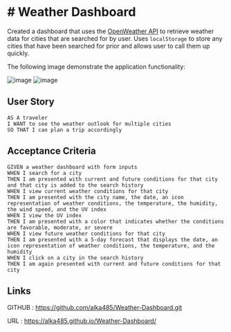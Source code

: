 # # Weather Dashboard
Created a dashboard that uses the [OpenWeather API](https://openweathermap.org/api) to retrieve weather data for cities that are searched for by user. Uses `localStorage` to store any cities that have been searched for prior and allows user to call them up quickly.

The following image demonstrate the application functionality:

![image](https://user-images.githubusercontent.com/55006853/179702063-659b0504-ff80-4a28-ae95-943ab5ff7db2.png)
![image](https://drive.google.com/file/d/1kCzJ58dxW25PRblytbQcy-1qVUT6dbEl/view)

## User Story

```
AS A traveler
I WANT to see the weather outlook for multiple cities
SO THAT I can plan a trip accordingly
```

## Acceptance Criteria

```
GIVEN a weather dashboard with form inputs
WHEN I search for a city
THEN I am presented with current and future conditions for that city and that city is added to the search history
WHEN I view current weather conditions for that city
THEN I am presented with the city name, the date, an icon representation of weather conditions, the temperature, the humidity, the wind speed, and the UV index
WHEN I view the UV index
THEN I am presented with a color that indicates whether the conditions are favorable, moderate, or severe
WHEN I view future weather conditions for that city
THEN I am presented with a 5-day forecast that displays the date, an icon representation of weather conditions, the temperature, and the humidity
WHEN I click on a city in the search history
THEN I am again presented with current and future conditions for that city
```
## Links

GITHUB : https://github.com/alka485/Weather-Dashboard.git

URL :  https://alka485.github.io/Weather-Dashboard/
